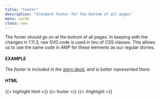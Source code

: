```yaml
---
title: "footer"
description: "Standard footer for the bottom of all pages"
menu: cards
class: new
---
```


The footer should go on at the bottom of all pages. In keeping with the changes in 1.11.3, raw SVG code is used in lieu of CSS classes. This allows us to use the same code in AMP for these elements as our regular stories.

#### EXAMPLE

*The footer is included in the [story deck](../decks/story/), and is better represented there.* 

#### HTML
{{< highlight html >}}
{{< footer >}}
{{< /highlight >}}

